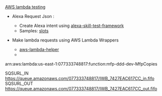 [AWS lambda testing](https://forum.serverless.com/t/node-js-testing-with-aws-lambda/1908/12)

* Alexa Request Json :
  -  Create Alexa intent using [alexa-skill-test-framework](https://github.com/BrianMacIntosh/alexa-skill-test-framework) </br>
  - Samples: [slots](https://github.com/BrianMacIntosh/alexa-skill-test-framework/blob/master/examples/skill-sample-nodejs-slots-and-synonyms/slots-and-synonyms-tests.js)


* Make lambda requests using AWS Lambda Wrappers
  - [aws-lambda-helper](https://github.com/GlacianNex/aws-lambda-helper)
  -




arn:aws:lambda:us-east-1:077333748817:function:mfp-ddd-dev-MfpCopies




SQSURL_IN
https://queue.amazonaws.com/077333748817/IWB_7427EAC617CC_in.fifo
SQSURL_OUT
https://queue.amazonaws.com/077333748817/IWB_7427EAC617CC_out.fifo
